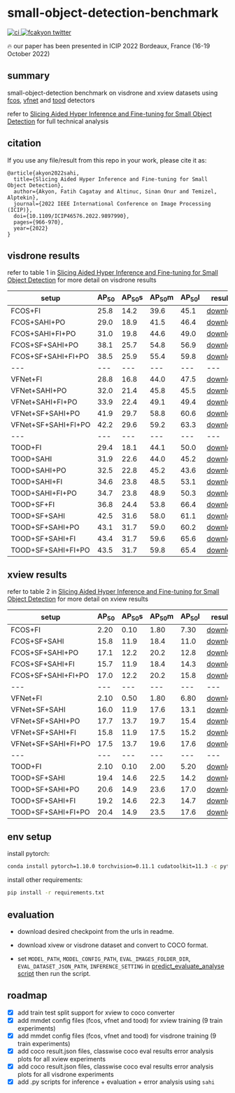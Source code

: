 # small-object-detection-benchmark

<a href="https://ieeexplore.ieee.org/document/9897990"><img src="https://img.shields.io/badge/DOI-10.1109%2FICIP46576.2022.9897990-orange.svg" alt="ci">
<a href="https://twitter.com/fcakyon"><img src="https://img.shields.io/twitter/follow/fcakyon?color=blue&logo=twitter&style=flat" alt="fcakyon twitter"></a>

🔥 our paper has been presented in ICIP 2022 Bordeaux, France (16-19 October 2022)

## summary

small-object-detection benchmark on visdrone and xview datasets using [fcos](https://arxiv.org/abs/1904.01355), [vfnet](https://arxiv.org/abs/1810.05943) and [tood](https://arxiv.org/abs/2108.07755) detectors

refer to [Slicing Aided Hyper Inference and Fine-tuning for Small Object Detection](https://ieeexplore.ieee.org/document/9897990) for full technical analysis

## citation

If you use any file/result from this repo in your work, please cite it as:

```
@article{akyon2022sahi,
  title={Slicing Aided Hyper Inference and Fine-tuning for Small Object Detection},
  author={Akyon, Fatih Cagatay and Altinuc, Sinan Onur and Temizel, Alptekin},
  journal={2022 IEEE International Conference on Image Processing (ICIP)},
  doi={10.1109/ICIP46576.2022.9897990},
  pages={966-970},
  year={2022}
}
```

## visdrone results

refer to table 1 in [Slicing Aided Hyper Inference and Fine-tuning for Small Object Detection](https://ieeexplore.ieee.org/document/9897990) for more detail on visdrone results

[fcos_fi_visdrone_results_url]: https://github.com/fcakyon/sahi-benchmark/releases/download/v0.0.1/fcos_fi_visdrone_results.zip
[fcos_sahi_po_visdrone_results_url]: https://github.com/fcakyon/sahi-benchmark/releases/download/v0.0.1/fcos_sahi_po_visdrone_results.zip
[fcos_sahi_fi_po_visdrone_results_url]: https://github.com/fcakyon/sahi-benchmark/releases/download/v0.0.1/fcos_sahi_fi_po_visdrone_results.zip
[fcos_sf_sahi_po_visdrone_results_url]: https://github.com/fcakyon/sahi-benchmark/releases/download/v0.0.1/fcos_sf_sahi_po_visdrone_results.zip
[fcos_sf_sahi_fi_po_visdrone_results_url]: https://github.com/fcakyon/sahi-benchmark/releases/download/v0.0.1/fcos_sf_sahi_fi_po_visdrone_results.zip

[vfnet_fi_visdrone_results_url]: https://github.com/fcakyon/sahi-benchmark/releases/download/v0.0.1/vfnet_fi_visdrone_results.zip
[vfnet_sahi_po_visdrone_results_url]: https://github.com/fcakyon/sahi-benchmark/releases/download/v0.0.1/vfnet_sahi_po_visdrone_results.zip
[vfnet_sahi_fi_po_visdrone_results_url]: https://github.com/fcakyon/sahi-benchmark/releases/download/v0.0.1/vfnet_sahi_fi_po_visdrone_results.zip
[vfnet_sf_sahi_po_visdrone_results_url]: https://github.com/fcakyon/sahi-benchmark/releases/download/v0.0.1/vfnet_sf_sahi_po_visdrone_results.zip
[vfnet_sf_sahi_fi_po_visdrone_results_url]: https://github.com/fcakyon/sahi-benchmark/releases/download/v0.0.1/vfnet_sf_sahi_fi_po_visdrone_results.zip

[tood_fi_visdrone_results_url]: https://github.com/fcakyon/sahi-benchmark/releases/download/v0.0.1/tood_fi_visdrone_results.zip
[tood_sahi_visdrone_results_url]: https://github.com/fcakyon/sahi-benchmark/releases/download/v0.0.1/tood_sahi_visdrone_results.zip
[tood_sahi_po_visdrone_results_url]: https://github.com/fcakyon/sahi-benchmark/releases/download/v0.0.1/tood_sahi_po_visdrone_results.zip
[tood_sahi_fi_visdrone_results_url]: https://github.com/fcakyon/sahi-benchmark/releases/download/v0.0.1/tood_sahi_fi_visdrone_results.zip
[tood_sahi_fi_po_visdrone_results_url]: https://github.com/fcakyon/sahi-benchmark/releases/download/v0.0.1/tood_sahi_fi_po_visdrone_results.zip

[tood_sf_fi_visdrone_results_url]: https://github.com/fcakyon/sahi-benchmark/releases/download/v0.0.1/tood_sf_fi_visdrone_results.zip
[tood_sf_sahi_visdrone_results_url]: https://github.com/fcakyon/sahi-benchmark/releases/download/v0.0.1/tood_sf_sahi_visdrone_results.zip
[tood_sf_sahi_po_visdrone_results_url]: https://github.com/fcakyon/sahi-benchmark/releases/download/v0.0.1/tood_sf_sahi_po_visdrone_results.zip
[tood_sf_sahi_fi_visdrone_results_url]: https://github.com/fcakyon/sahi-benchmark/releases/download/v0.0.1/tood_sf_sahi_fi_visdrone_results.zip
[tood_sf_sahi_fi_po_visdrone_results_url]: https://github.com/fcakyon/sahi-benchmark/releases/download/v0.0.1/tood_sf_sahi_fi_po_visdrone_results.zip

[tood_sf_visdrone_checkpoint_url]: https://github.com/fcakyon/sahi-benchmark/releases/download/v0.0.2/tood_sf_visdrone.pth
[fcos_sf_visdrone_checkpoint_url]: https://github.com/fcakyon/sahi-benchmark/releases/download/v0.0.2/fcos_sf_visdrone.pth

[my_twitter_url]: https://twitter.com/fcakyon

|setup |AP<sub>50</sub> |AP<sub>50</sub>s |AP<sub>50</sub>m |AP<sub>50</sub>l | results | checkpoints |
|--- |--- |--- |--- |--- |--- |--- |
|FCOS+FI |25.8 |14.2 |39.6 |45.1 | [download][fcos_fi_visdrone_results_url] | [request][my_twitter_url] |
|FCOS+SAHI+PO |29.0 |18.9 |41.5 |46.4 | [download][fcos_sahi_po_visdrone_results_url] | [request][my_twitter_url] |
|FCOS+SAHI+FI+PO |31.0 |19.8 |44.6 |49.0 | [download][fcos_sahi_fi_po_visdrone_results_url] | [request][my_twitter_url] |
|FCOS+SF+SAHI+PO |38.1 |25.7 |54.8 |56.9 | [download][fcos_sf_sahi_po_visdrone_results_url] | [download][fcos_sf_visdrone_checkpoint_url] |
|FCOS+SF+SAHI+FI+PO |38.5 |25.9 |55.4 |59.8 | [download][fcos_sf_sahi_fi_po_visdrone_results_url] | [download][fcos_sf_visdrone_checkpoint_url] |
|--- |--- |--- |--- |--- |--- |--- |
|VFNet+FI |28.8 |16.8 |44.0 |47.5 | [download][vfnet_fi_visdrone_results_url] | [request][my_twitter_url] |
|VFNet+SAHI+PO |32.0 |21.4 |45.8 |45.5 | [download][vfnet_sahi_po_visdrone_results_url] | [request][my_twitter_url] |
|VFNet+SAHI+FI+PO |33.9 |22.4 |49.1 |49.4 | [download][vfnet_sahi_fi_po_visdrone_results_url] | [request][my_twitter_url] |
|VFNet+SF+SAHI+PO |41.9 |29.7 |58.8 |60.6 | [download][vfnet_sf_sahi_po_visdrone_results_url] | [request][my_twitter_url] |
|VFNet+SF+SAHI+FI+PO |42.2 |29.6 |59.2 |63.3 | [download][vfnet_sf_sahi_fi_po_visdrone_results_url] | [request][my_twitter_url] |
|--- |--- |--- |--- |--- |--- |--- |
|TOOD+FI |29.4 |18.1 |44.1 |50.0 | [download][tood_fi_visdrone_results_url] | [request][my_twitter_url] |
|TOOD+SAHI |31.9 |22.6 |44.0 |45.2 | [download][tood_sahi_visdrone_results_url] | [request][my_twitter_url] |
|TOOD+SAHI+PO |32.5 |22.8 |45.2 |43.6 | [download][tood_sahi_po_visdrone_results_url] | [request][my_twitter_url] |
|TOOD+SAHI+FI |34.6 |23.8 |48.5 |53.1 | [download][tood_sahi_fi_visdrone_results_url] | [request][my_twitter_url] |
|TOOD+SAHI+FI+PO |34.7 |23.8 |48.9 |50.3| [download][tood_sahi_fi_po_visdrone_results_url] | [request][my_twitter_url] |
|TOOD+SF+FI |36.8 |24.4 |53.8 |66.4 | [download][tood_sf_fi_visdrone_results_url] | [download][tood_sf_visdrone_checkpoint_url] |
|TOOD+SF+SAHI |42.5 |31.6 |58.0 |61.1 | [download][tood_sf_sahi_visdrone_results_url] | [download][tood_sf_visdrone_checkpoint_url] |
|TOOD+SF+SAHI+PO |43.1 |31.7 |59.0 |60.2 | [download][tood_sf_sahi_po_visdrone_results_url] | [download][tood_sf_visdrone_checkpoint_url] |
|TOOD+SF+SAHI+FI |43.4 |31.7 |59.6 |65.6 | [download][tood_sf_sahi_fi_visdrone_results_url] | [download][tood_sf_visdrone_checkpoint_url] |
|TOOD+SF+SAHI+FI+PO |43.5 |31.7 |59.8 |65.4 | [download][tood_sf_sahi_fi_po_visdrone_results_url] | [download][tood_sf_visdrone_checkpoint_url] |

## xview results

refer to table 2 in [Slicing Aided Hyper Inference and Fine-tuning for Small Object Detection](https://ieeexplore.ieee.org/document/9897990) for more detail on xview results

[fcos_fi_xview_results_url]: https://github.com/fcakyon/sahi-benchmark/releases/download/v0.0.1/fcos_fi_xview_results.zip
[fcos_sf_sahi_xview_results_url]: https://github.com/fcakyon/sahi-benchmark/releases/download/v0.0.1/fcos_sf_sahi_xview_results.zip
[fcos_sf_sahi_fi_xview_results_url]: https://github.com/fcakyon/sahi-benchmark/releases/download/v0.0.1/fcos_sf_sahi_fi_xview_results.zip
[fcos_sf_sahi_fi_po_xview_results_url]: https://github.com/fcakyon/sahi-benchmark/releases/download/v0.0.1/fcos_sf_sahi_fi_op_xview_results.zip
[fcos_sf_sahi_po_xview_results_url]: https://github.com/fcakyon/sahi-benchmark/releases/download/v0.0.1/fcos_sf_sahi_op_xview_results.zip

[vfnet_fi_xview_results_url]: https://github.com/fcakyon/sahi-benchmark/releases/download/v0.0.1/vfnet_fi_xview_results.zip
[vfnet_sf_sahi_xview_results_url]: https://github.com/fcakyon/sahi-benchmark/releases/download/v0.0.1/vfnet_sf_sahi_xview_results.zip
[vfnet_sf_sahi_fi_xview_results_url]: https://github.com/fcakyon/sahi-benchmark/releases/download/v0.0.1/vfnet_sf_sahi_fi_xview_results.zip
[vfnet_sf_sahi_fi_po_xview_results_url]: https://github.com/fcakyon/sahi-benchmark/releases/download/v0.0.1/vfnet_sf_sahi_fi_op_xview_results.zip
[vfnet_sf_sahi_po_xview_results_url]: https://github.com/fcakyon/sahi-benchmark/releases/download/v0.0.1/vfnet_sf_sahi_op_xview_results.zip

[tood_fi_xview_results_url]: https://github.com/fcakyon/sahi-benchmark/releases/download/v0.0.1/tood_fi_xview_results.zip
[tood_sf_sahi_xview_results_url]: https://github.com/fcakyon/sahi-benchmark/releases/download/v0.0.1/tood_sf_sahi_xview_results.zip
[tood_sf_sahi_fi_xview_results_url]: https://github.com/fcakyon/sahi-benchmark/releases/download/v0.0.1/tood_sf_sahi_fi_xview_results.zip
[tood_sf_sahi_fi_po_xview_results_url]: https://github.com/fcakyon/sahi-benchmark/releases/download/v0.0.1/tood_sf_sahi_fi_op_xview_results.zip
[tood_sf_sahi_po_xview_results_url]: https://github.com/fcakyon/sahi-benchmark/releases/download/v0.0.1/tood_sf_sahi_op_xview_results.zip

[fcos_sf_xview_checkpoint_url]: https://github.com/fcakyon/sahi-benchmark/releases/download/v0.0.2/fcos_sf_xview.pth
[vfnet_sf_xview_checkpoint_url]: https://github.com/fcakyon/sahi-benchmark/releases/download/v0.0.2/vfnet_sf_xview.pth
[tood_sf_xview_checkpoint_url]: https://github.com/fcakyon/sahi-benchmark/releases/download/v0.0.2/tood_sf_xview.pth

|setup |AP<sub>50</sub> |AP<sub>50</sub>s |AP<sub>50</sub>m |AP<sub>50</sub>l | results | checkpoints |
|--- |--- |--- |--- |--- |--- |--- |
|FCOS+FI |2.20 |0.10 |1.80 |7.30 | [download][fcos_fi_xview_results_url] | [request][my_twitter_url] |
|FCOS+SF+SAHI |15.8 |11.9 |18.4 |11.0 | [download][fcos_sf_sahi_xview_results_url] | [download][fcos_sf_xview_checkpoint_url] |
|FCOS+SF+SAHI+PO |17.1 |12.2 |20.2 |12.8 | [download][fcos_sf_sahi_po_xview_results_url] | [download][fcos_sf_xview_checkpoint_url] |
|FCOS+SF+SAHI+FI |15.7 |11.9 |18.4 |14.3 | [download][fcos_sf_sahi_fi_xview_results_url] | [download][fcos_sf_xview_checkpoint_url] |
|FCOS+SF+SAHI+FI+PO |17.0 |12.2 |20.2 |15.8 | [download][fcos_sf_sahi_fi_po_xview_results_url] | [download][fcos_sf_xview_checkpoint_url] |
|--- |--- |--- |--- |--- |--- |--- |
|VFNet+FI |2.10 |0.50 |1.80 |6.80 | [download][vfnet_fi_xview_results_url] | [request][my_twitter_url] |
|VFNet+SF+SAHI | 16.0 |11.9 |17.6 |13.1 | [download][vfnet_sf_sahi_xview_results_url] | [download][vfnet_sf_xview_checkpoint_url] |
|VFNet+SF+SAHI+PO |17.7| 13.7 |19.7 |15.4 | [download][vfnet_sf_sahi_po_xview_results_url] | [download][vfnet_sf_xview_checkpoint_url] |
|VFNet+SF+SAHI+FI |15.8 |11.9 |17.5 |15.2 | [download][vfnet_sf_sahi_fi_xview_results_url] | [download][vfnet_sf_xview_checkpoint_url] |
|VFNet+SF+SAHI+FI+PO |17.5 |13.7 |19.6 |17.6 | [download][vfnet_sf_sahi_fi_po_xview_results_url] | [download][vfnet_sf_xview_checkpoint_url] |
|--- |--- |--- |--- |--- |--- |--- |
|TOOD+FI |2.10 |0.10 |2.00 |5.20 | [download][tood_fi_xview_results_url] | [request][my_twitter_url] |
|TOOD+SF+SAHI |19.4 |14.6 |22.5 |14.2 | [download][tood_sf_sahi_xview_results_url] | [download][tood_sf_xview_checkpoint_url] |
|TOOD+SF+SAHI+PO |20.6 |14.9 |23.6 |17.0 | [download][tood_sf_sahi_po_xview_results_url] | [download][tood_sf_xview_checkpoint_url] |
|TOOD+SF+SAHI+FI |19.2 |14.6 |22.3 |14.7 | [download][tood_sf_sahi_fi_xview_results_url] | [download][tood_sf_xview_checkpoint_url] |
|TOOD+SF+SAHI+FI+PO |20.4 |14.9 |23.5 |17.6 | [download][tood_sf_sahi_fi_po_xview_results_url] | [download][tood_sf_xview_checkpoint_url] |

## env setup

install pytorch:

```bash
conda install pytorch=1.10.0 torchvision=0.11.1 cudatoolkit=11.3 -c pytorch
```

install other requirements:

```bash
pip install -r requirements.txt
```

## evaluation

- download desired checkpoint from the urls in readme.

- download xivew or visdrone dataset and convert to COCO format.

- set `MODEL_PATH`, `MODEL_CONFIG_PATH`, `EVAL_IMAGES_FOLDER_DIR`, `EVAL_DATASET_JSON_PATH`, `INFERENCE_SETTING` in [predict_evaluate_analyse script](eval_tools/predict_evaluate_analyse.py) then run the script.

## roadmap

- [x] add train test split support for xview to coco converter
- [x] add mmdet config files (fcos, vfnet and tood) for xview training (9 train experiments)
- [x] add mmdet config files (fcos, vfnet and tood) for visdrone training (9 train experiments)
- [x] add coco result.json files, classwise coco eval results error analysis plots for all xview experiments
- [x] add coco result.json files, classwise coco eval results error analysis plots for all visdrone experiments
- [X] add .py scripts for inference + evaluation + error analysis using `sahi`
